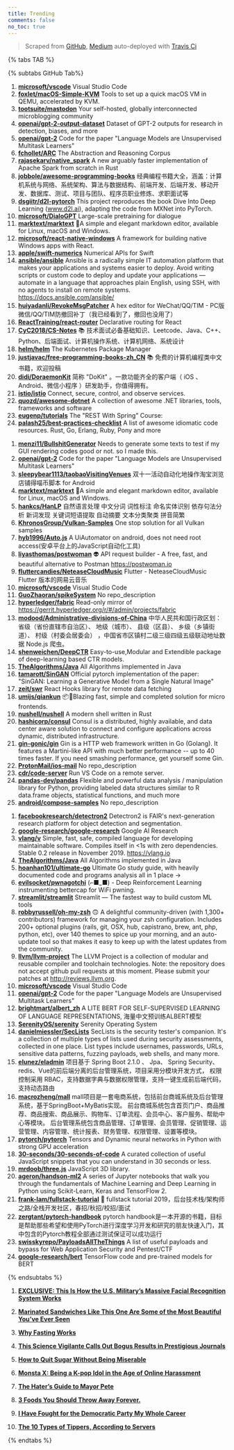 ```yaml
---
title: Trending
comments: false
no_toc: true
---
```


> Scraped from [GitHub](https://github.com/trending), [Medium](https://medium.com/topic/popular)
auto-deployed with [Travis Ci](https://travis-ci.org/)

{% tabs TAB %}
<!-- tab GitHub -->
{% subtabs GitHub Tab%}
<!-- tab Daily -->
1. [**microsoft/vscode**](https://github.com/microsoft/vscode)
Visual Studio Code
2. [**foxlet/macOS-Simple-KVM**](https://github.com/foxlet/macOS-Simple-KVM)
Tools to set up a quick macOS VM in QEMU, accelerated by KVM.
3. [**tootsuite/mastodon**](https://github.com/tootsuite/mastodon)
Your self-hosted, globally interconnected microblogging community
4. [**openai/gpt-2-output-dataset**](https://github.com/openai/gpt-2-output-dataset)
Dataset of GPT-2 outputs for research in detection, biases, and more
5. [**openai/gpt-2**](https://github.com/openai/gpt-2)
Code for the paper "Language Models are Unsupervised Multitask Learners"
6. [**fchollet/ARC**](https://github.com/fchollet/ARC)
The Abstraction and Reasoning Corpus
7. [**rajasekarv/native_spark**](https://github.com/rajasekarv/native_spark)
A new arguably faster implementation of Apache Spark from scratch in Rust
8. [**jobbole/awesome-programming-books**](https://github.com/jobbole/awesome-programming-books)
经典编程书籍大全，涵盖：计算机系统与网络、系统架构、算法与数据结构、前端开发、后端开发、移动开发、数据库、测试、项目与团队、程序员职业修炼、求职面试等
9. [**dsgiitr/d2l-pytorch**](https://github.com/dsgiitr/d2l-pytorch)
This project reproduces the book Dive Into Deep Learning (www.d2l.ai), adapting the code from MXNet into PyTorch.
10. [**microsoft/DialoGPT**](https://github.com/microsoft/DialoGPT)
Large-scale pretraining for dialogue
11. [**marktext/marktext**](https://github.com/marktext/marktext)
📝A simple and elegant markdown editor, available for Linux, macOS and Windows.
12. [**microsoft/react-native-windows**](https://github.com/microsoft/react-native-windows)
A framework for building native Windows apps with React.
13. [**apple/swift-numerics**](https://github.com/apple/swift-numerics)
Numerical APIs for Swift
14. [**ansible/ansible**](https://github.com/ansible/ansible)
Ansible is a radically simple IT automation platform that makes your applications and systems easier to deploy. Avoid writing scripts or custom code to deploy and update your applications — automate in a language that approaches plain English, using SSH, with no agents to install on remote systems. https://docs.ansible.com/ansible/
15. [**huiyadanli/RevokeMsgPatcher**](https://github.com/huiyadanli/RevokeMsgPatcher)
A hex editor for WeChat/QQ/TIM - PC版微信/QQ/TIM防撤回补丁（我已经看到了，撤回也没用了）
16. [**ReactTraining/react-router**](https://github.com/ReactTraining/react-router)
Declarative routing for React
17. [**CyC2018/CS-Notes**](https://github.com/CyC2018/CS-Notes)
📚 技术面试必备基础知识、Leetcode、Java、C++、Python、后端面试、计算机操作系统、计算机网络、系统设计
18. [**helm/helm**](https://github.com/helm/helm)
The Kubernetes Package Manager
19. [**justjavac/free-programming-books-zh_CN**](https://github.com/justjavac/free-programming-books-zh_CN)
📚 免费的计算机编程类中文书籍，欢迎投稿
20. [**didi/DoraemonKit**](https://github.com/didi/DoraemonKit)
简称 "DoKit" 。一款功能齐全的客户端（ iOS 、Android、微信小程序 ）研发助手，你值得拥有。
21. [**istio/istio**](https://github.com/istio/istio)
Connect, secure, control, and observe services.
22. [**quozd/awesome-dotnet**](https://github.com/quozd/awesome-dotnet)
A collection of awesome .NET libraries, tools, frameworks and software
23. [**eugenp/tutorials**](https://github.com/eugenp/tutorials)
The "REST With Spring" Course:
24. [**palash25/best-practices-checklist**](https://github.com/palash25/best-practices-checklist)
A list of awesome idiomatic code resources. Rust, Go, Erlang, Ruby, Pony and more
<!-- endtab -->
<!-- tab Weekly -->
1. [**menzi11/BullshitGenerator**](https://github.com/menzi11/BullshitGenerator)
Needs to generate some texts to test if my GUI rendering codes good or not. so I made this.
2. [**openai/gpt-2**](https://github.com/openai/gpt-2)
Code for the paper "Language Models are Unsupervised Multitask Learners"
3. [**sleepybear1113/taobaoVisitingVenues**](https://github.com/sleepybear1113/taobaoVisitingVenues)
双十一活动自动化地操作淘宝浏览店铺得喵币脚本 for Android
4. [**marktext/marktext**](https://github.com/marktext/marktext)
📝A simple and elegant markdown editor, available for Linux, macOS and Windows.
5. [**hankcs/HanLP**](https://github.com/hankcs/HanLP)
自然语言处理 中文分词 词性标注 命名实体识别 依存句法分析 新词发现 关键词短语提取 自动摘要 文本分类聚类 拼音简繁
6. [**KhronosGroup/Vulkan-Samples**](https://github.com/KhronosGroup/Vulkan-Samples)
One stop solution for all Vulkan samples
7. [**hyb1996/Auto.js**](https://github.com/hyb1996/Auto.js)
A UiAutomator on android, does not need root access(安卓平台上的JavaScript自动化工具)
8. [**liyasthomas/postwoman**](https://github.com/liyasthomas/postwoman)
👽 API request builder - A free, fast, and beautiful alternative to Postman https://postwoman.io
9. [**fluttercandies/NeteaseCloudMusic**](https://github.com/fluttercandies/NeteaseCloudMusic)
Flutter - NeteaseCloudMusic Flutter 版本的网易云音乐
10. [**microsoft/vscode**](https://github.com/microsoft/vscode)
Visual Studio Code
11. [**GuoZhaoran/spikeSystem**](https://github.com/GuoZhaoran/spikeSystem)
No repo_description
12. [**hyperledger/fabric**](https://github.com/hyperledger/fabric)
Read-only mirror of https://gerrit.hyperledger.org/r/#/admin/projects/fabric
13. [**modood/Administrative-divisions-of-China**](https://github.com/modood/Administrative-divisions-of-China)
中华人民共和国行政区划：省级（省份直辖市自治区）、 地级（城市）、 县级（区县）、 乡级（乡镇街道）、 村级（村委会居委会） ，中国省市区镇村二级三级四级五级联动地址数据 Node.js 爬虫。
14. [**shenweichen/DeepCTR**](https://github.com/shenweichen/DeepCTR)
Easy-to-use,Modular and Extendible package of deep-learning based CTR models.
15. [**TheAlgorithms/Java**](https://github.com/TheAlgorithms/Java)
All Algorithms implemented in Java
16. [**tamarott/SinGAN**](https://github.com/tamarott/SinGAN)
Official pytorch implementation of the paper: "SinGAN: Learning a Generative Model from a Single Natural Image"
17. [**zeit/swr**](https://github.com/zeit/swr)
React Hooks library for remote data fetching
18. [**umijs/qiankun**](https://github.com/umijs/qiankun)
📦🚀Blazing fast, simple and completed solution for micro frontends.
19. [**nushell/nushell**](https://github.com/nushell/nushell)
A modern shell written in Rust
20. [**hashicorp/consul**](https://github.com/hashicorp/consul)
Consul is a distributed, highly available, and data center aware solution to connect and configure applications across dynamic, distributed infrastructure.
21. [**gin-gonic/gin**](https://github.com/gin-gonic/gin)
Gin is a HTTP web framework written in Go (Golang). It features a Martini-like API with much better performance -- up to 40 times faster. If you need smashing performance, get yourself some Gin.
22. [**ProtonMail/ios-mail**](https://github.com/ProtonMail/ios-mail)
No repo_description
23. [**cdr/code-server**](https://github.com/cdr/code-server)
Run VS Code on a remote server.
24. [**pandas-dev/pandas**](https://github.com/pandas-dev/pandas)
Flexible and powerful data analysis / manipulation library for Python, providing labeled data structures similar to R data.frame objects, statistical functions, and much more
25. [**android/compose-samples**](https://github.com/android/compose-samples)
No repo_description
<!-- endtab -->
<!-- tab Monthly -->
1. [**facebookresearch/detectron2**](https://github.com/facebookresearch/detectron2)
Detectron2 is FAIR's next-generation research platform for object detection and segmentation.
2. [**google-research/google-research**](https://github.com/google-research/google-research)
Google AI Research
3. [**vlang/v**](https://github.com/vlang/v)
Simple, fast, safe, compiled language for developing maintainable software. Compiles itself in <1s with zero dependencies. Stable 0.2 release in November 2019. https://vlang.io
4. [**TheAlgorithms/Java**](https://github.com/TheAlgorithms/Java)
All Algorithms implemented in Java
5. [**hoanhan101/ultimate-go**](https://github.com/hoanhan101/ultimate-go)
Ultimate Go study guide, with heavily documented code and programs analysis all in 1 place →
6. [**evilsocket/pwnagotchi**](https://github.com/evilsocket/pwnagotchi)
(⌐■_■) - Deep Reinforcement Learning instrumenting bettercap for WiFi pwning.
7. [**streamlit/streamlit**](https://github.com/streamlit/streamlit)
Streamlit — The fastest way to build custom ML tools
8. [**robbyrussell/oh-my-zsh**](https://github.com/robbyrussell/oh-my-zsh)
🙃 A delightful community-driven (with 1,300+ contributors) framework for managing your zsh configuration. Includes 200+ optional plugins (rails, git, OSX, hub, capistrano, brew, ant, php, python, etc), over 140 themes to spice up your morning, and an auto-update tool so that makes it easy to keep up with the latest updates from the community.
9. [**llvm/llvm-project**](https://github.com/llvm/llvm-project)
The LLVM Project is a collection of modular and reusable compiler and toolchain technologies. Note: the repository does not accept github pull requests at this moment. Please submit your patches at http://reviews.llvm.org.
10. [**microsoft/vscode**](https://github.com/microsoft/vscode)
Visual Studio Code
11. [**openai/gpt-2**](https://github.com/openai/gpt-2)
Code for the paper "Language Models are Unsupervised Multitask Learners"
12. [**brightmart/albert_zh**](https://github.com/brightmart/albert_zh)
A LITE BERT FOR SELF-SUPERVISED LEARNING OF LANGUAGE REPRESENTATIONS, 海量中文预训练ALBERT模型
13. [**SerenityOS/serenity**](https://github.com/SerenityOS/serenity)
Serenity Operating System
14. [**danielmiessler/SecLists**](https://github.com/danielmiessler/SecLists)
SecLists is the security tester's companion. It's a collection of multiple types of lists used during security assessments, collected in one place. List types include usernames, passwords, URLs, sensitive data patterns, fuzzing payloads, web shells, and many more.
15. [**elunez/eladmin**](https://github.com/elunez/eladmin)
项目基于 Spring Boot 2.1.0 、 Jpa、 Spring Security、redis、Vue的前后端分离的后台管理系统，项目采用分模块开发方式， 权限控制采用 RBAC，支持数据字典与数据权限管理，支持一键生成前后端代码，支持动态路由
16. [**macrozheng/mall**](https://github.com/macrozheng/mall)
mall项目是一套电商系统，包括前台商城系统及后台管理系统，基于SpringBoot+MyBatis实现。 前台商城系统包含首页门户、商品推荐、商品搜索、商品展示、购物车、订单流程、会员中心、客户服务、帮助中心等模块。 后台管理系统包含商品管理、订单管理、会员管理、促销管理、运营管理、内容管理、统计报表、财务管理、权限管理、设置等模块。
17. [**pytorch/pytorch**](https://github.com/pytorch/pytorch)
Tensors and Dynamic neural networks in Python with strong GPU acceleration
18. [**30-seconds/30-seconds-of-code**](https://github.com/30-seconds/30-seconds-of-code)
A curated collection of useful JavaScript snippets that you can understand in 30 seconds or less.
19. [**mrdoob/three.js**](https://github.com/mrdoob/three.js)
JavaScript 3D library.
20. [**ageron/handson-ml2**](https://github.com/ageron/handson-ml2)
A series of Jupyter notebooks that walk you through the fundamentals of Machine Learning and Deep Learning in Python using Scikit-Learn, Keras and TensorFlow 2.
21. [**frank-lam/fullstack-tutorial**](https://github.com/frank-lam/fullstack-tutorial)
🚀 fullstack tutorial 2019，后台技术栈/架构师之路/全栈开发社区，春招/秋招/校招/面试
22. [**zergtant/pytorch-handbook**](https://github.com/zergtant/pytorch-handbook)
pytorch handbook是一本开源的书籍，目标是帮助那些希望和使用PyTorch进行深度学习开发和研究的朋友快速入门，其中包含的Pytorch教程全部通过测试保证可以成功运行
23. [**swisskyrepo/PayloadsAllTheThings**](https://github.com/swisskyrepo/PayloadsAllTheThings)
A list of useful payloads and bypass for Web Application Security and Pentest/CTF
24. [**google-research/bert**](https://github.com/google-research/bert)
TensorFlow code and pre-trained models for BERT
<!-- endtab -->
{% endsubtabs %}
<!-- endtab --><!-- tab Medium -->
1. [**EXCLUSIVE: This Is How the U.S. Military’s Massive Facial Recognition System Works**](https://onezero.medium.com/exclusive-this-is-how-the-u-s-militarys-massive-facial-recognition-system-works-bb764291b96d?source=topic_page---------------------------20)

2. [**Marinated Sandwiches Like This One Are Some of the Most Beautiful You’ve Ever Seen**](https://heated.medium.com/marinated-sandwiches-like-this-one-are-some-of-the-most-beautiful-youve-ever-seen-40bdd367533a?source=topic_page---------0------------------1)

3. [**Why Fasting Works**](https://heated.medium.com/why-fasting-works-7a14086e46de?source=topic_page---------1------------------1)

4. [**This Science Vigilante Calls Out Bogus Results in Prestigious Journals**](https://onezero.medium.com/this-science-vigilante-calls-out-bogus-results-in-prestigious-journals-eb5a414c7f76?source=topic_page---------2------------------1)

5. [**How to Quit Sugar Without Being Miserable**](https://medium.com/wake-up-call/how-to-quit-sugar-healthy-diet-tips-fc5aee5e8cd0?source=topic_page---------4------------------1)

6. [**Monsta X: Being a K-pop Idol in the Age of Online Harassment**](https://medium.com/@info.matthewwatts/https-medium-com-monsta-x-being-a-k-pop-idol-in-the-age-of-online-harassment-ac0e77a16c58?source=topic_page---------5------------------1)

7. [**The Hater’s Guide to Mayor Pete**](https://gen.medium.com/the-haters-guide-to-mayor-pete-d383ebd94bb5?source=topic_page---------6------------------1)

8. [**3 Foods You Should Throw Away Forever.**](https://blog.usejournal.com/3-foods-you-should-throw-away-forever-3eb7b5f38075?source=topic_page---------7------------------1)

9. [**I Have Fought for the Democratic Party My Whole Career**](https://medium.com/@JoeBiden/i-have-fought-for-the-democratic-party-my-whole-career-2ca4a2dac271?source=topic_page---------8------------------1)

10. [**The 10 Types of Tippers, According to Servers**](https://thebolditalic.com/the-10-types-of-tippers-according-to-servers-b2efb005574f?source=topic_page---------9------------------1)

<!-- endtab -->
{% endtabs %}
